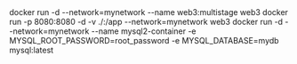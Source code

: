 ##
docker run -d --network=mynetwork --name web3:multistage web3
docker run -p 8080:8080 -d -v ./:/app --network=mynetwork web3
docker run -d --network=mynetwork --name mysql2-container  -e MYSQL_ROOT_PASSWORD=root_password -e MYSQL_DATABASE=mydb mysql:latest